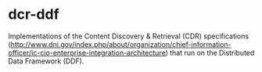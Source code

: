 dcr-ddf
=======

Implementations of the Content Discovery &amp; Retrieval (CDR) specifications (http://www.dni.gov/index.php/about/organization/chief-information-officer/ic-cio-enterprise-integration-architecture) that run on the Distributed Data Framework (DDF). 
